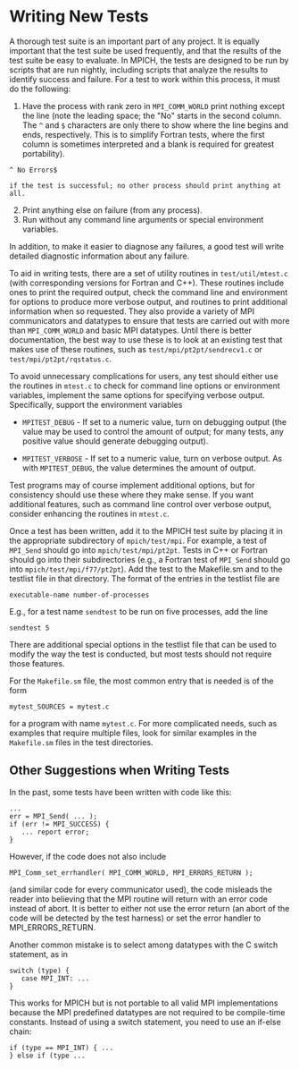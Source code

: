 # Writing New Tests

A thorough test suite is an important part of any project. It is equally
important that the test suite be used frequently, and that the results
of the test suite be easy to evaluate. In MPICH, the tests are designed
to be run by scripts that are run nightly, including scripts that
analyze the results to identify success and failure. For a test to work
within this process, it must do the following:

1.  Have the process with rank zero in `MPI_COMM_WORLD` print nothing
    except the line (note the leading space; the "No" starts in the
    second column. The `^` and `$` characters are only there to
    show where the line begins and ends, respectively. This is to
    simplify Fortran tests, where the first column is sometimes
    interpreted and a blank is required for greatest portability).

```
^ No Errors$
```

    if the test is successful; no other process should print anything at
    all.
2.  Print anything else on failure (from any process).
3.  Run without any command line arguments or special environment
    variables.

In addition, to make it easier to diagnose any failures, a good test
will write detailed diagnostic information about any failure.

To aid in writing tests, there are a set of utility routines in
`test/util/mtest.c` (with corresponding versions for Fortran and C++).
These routines include ones to print the required output, check the
command line and environment for options to produce more verbose output,
and routines to print additional information when so requested. They
also provide a variety of MPI communicators and datatypes to ensure that
tests are carried out with more than `MPI_COMM_WORLD` and basic MPI
datatypes. Until there is better documentation, the best way to use
these is to look at an existing test that makes use of these routines,
such as `test/mpi/pt2pt/sendrecv1.c` or `test/mpi/pt2pt/rqstatus.c`.

To avoid unnecessary complications for users, any test should either use
the routines in `mtest.c` to check for command line options or
environment variables, implement the same options for specifying verbose
output. Specifically, support the environment variables

  - `MPITEST_DEBUG` - If set to a numeric value, turn on debugging output (the value may
    be used to control the amount of output; for many tests, any
    positive value should generate debugging output).

  - `MPITEST_VERBOSE` - If set to a numeric value, turn on verbose output. As with
    `MPITEST_DEBUG`, the value determines the amount of output.

Test programs may of course implement additional options, but for
consistency should use these where they make sense. If you want
additional features, such as command line control over verbose output,
consider enhancing the routines in `mtest.c`.

Once a test has been written, add it to the MPICH test suite by placing
it in the appropriate subdirectory of `mpich/test/mpi`. For example, a
test of `MPI_Send` should go into `mpich/test/mpi/pt2pt`. Tests in C++
or Fortran should go into their subdirectories (e.g., a Fortran test of
`MPI_Send` should go into `mpich/test/mpi/f77/pt2pt`). Add the test to
the Makefile.sm and to the testlist file in that directory. The format
of the entries in the testlist file are

```
executable-name number-of-processes
```

E.g., for a test name `sendtest` to be run on five processes, add the
line

```
sendtest 5
```

There are additional special options in the testlist file that can be
used to modify the way the test is conducted, but most tests should not
require those features.

For the `Makefile.sm` file, the most common entry that is needed is of
the form

```
mytest_SOURCES = mytest.c
```

for a program with name `mytest.c`. For more complicated needs, such as
examples that require multiple files, look for similar examples in the
`Makefile.sm` files in the test directories.

## Other Suggestions when Writing Tests

In the past, some tests have been written with code like this:

```
...
err = MPI_Send( ... );
if (err != MPI_SUCCESS) {
   ... report error;
}
```

However, if the code does not also include

```
MPI_Comm_set_errhandler( MPI_COMM_WORLD, MPI_ERRORS_RETURN );
```

(and similar code for every communicator used), the code misleads the
reader into believing that the MPI routine will return with an error
code instead of abort. It is better to either not use the error return
(an abort of the code will be detected by the test harness) or set the
error handler to MPI_ERRORS_RETURN.

Another common mistake is to select among datatypes with the C switch
statement, as in

```
switch (type) {
   case MPI_INT: ...
}
```

This works for MPICH but is not portable to all valid MPI
implementations because the MPI predefined datatypes are not required to
be compile-time constants. Instead of using a switch statement, you need
to use an if-else chain:

```
if (type == MPI_INT) { ...
} else if (type ...
```
